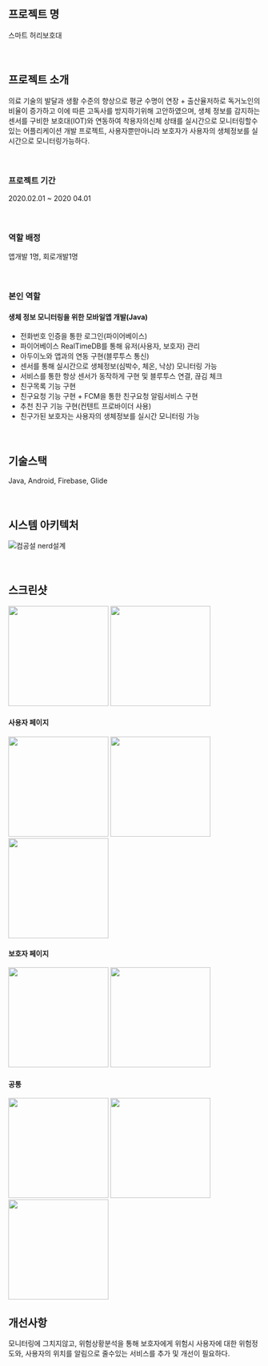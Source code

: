 ## 프로젝트 명

스마트 허리보호대<br><br><br>

## 프로젝트 소개
의료 기술의 발달과 생활 수준의 향상으로 평균 수명이 연장 + 출산율저하로 독거노인의 비율이 증가하고 이에 따른 고독사를 방지하기위해 고안하였으며, 
생체 정보를 감지하는 센서를 구비한 보호대(IOT)와 연동하여 착용자의신체 상태를 실시간으로 모니터링할수있는 어플리케이션 개발 프로젝트, 사용자뿐만아니라
보호자가 사용자의 생체정보를 실시간으로 모니터링가능하다.<br><br><br>

### 프로젝트 기간
2020.02.01 ~ 2020 04.01<br><br><br>

### 역할 배정
앱개발 1명, 회로개발1명<br><br><br>

### 본인 역할

#### 생체 정보 모니터링을 위한 모바일앱 개발(Java)
* 전화번호 인증을 통한 로그인(파이어베이스)
* 파이어베이스 RealTimeDB를 통해 유저(사용자, 보호자) 관리
* 아두이노와 앱과의 연동 구현(블루투스 통신)
* 센서를 통해 실시간으로 생체정보(심박수, 체온, 낙상) 모니터링 가능
* 서비스를 통한 항상 센서가 동작하게 구현 및 블루투스 연결, 끊김 체크
* 친구목록 기능 구현
* 친구요청 기능 구현 + FCM을 통한 친구요청 알림서비스 구현
* 추천 친구 기능 구현(컨텐트 프로바이더 사용)
* 친구가된 보호자는 사용자의 생체정보를 실시간 모니터링 가능<br><br><br>




## 기술스택
Java, Android, Firebase, Glide<br><br><br>

## 시스템 아키텍처
![컴공설 nerd설계](https://user-images.githubusercontent.com/48284360/98101591-c9f3d680-1ed5-11eb-90ec-a6b98c9763d0.png)<br><br><br>



## 스크린샷
<div>
<img width="200" src="https://user-images.githubusercontent.com/48284360/98079157-b5ecac80-1eb6-11eb-83b7-3e9cfa7fd642.jpg"> 
<img width="200" src="https://user-images.githubusercontent.com/48284360/98079151-b4bb7f80-1eb6-11eb-8a18-bb7c89d45b1e.jpg"> <br>
</div>

#### 사용자 페이지
<div>
<img width="200" src="https://user-images.githubusercontent.com/48284360/98079161-b71dd980-1eb6-11eb-9ebc-867bddcfe1ae.jpg">
<img width="200" src="https://user-images.githubusercontent.com/48284360/98079148-b422e900-1eb6-11eb-8b35-c1e597499a08.jpg"> 
<img width="200" src="https://user-images.githubusercontent.com/48284360/98079153-b5541600-1eb6-11eb-880c-b4095247be11.jpg">
<br>
</div>

#### 보호자 페이지
<div>
<img width="200"  src="https://user-images.githubusercontent.com/48284360/98079164-b7b67000-1eb6-11eb-9f8a-8bec319dca89.jpg">
<img width="200" src="https://user-images.githubusercontent.com/48284360/98079140-b2592580-1eb6-11eb-9a89-3d40435ac11e.jpg">
</div>

#### 공통
<div>
<img width="200" src="https://user-images.githubusercontent.com/48284360/98079156-b5541600-1eb6-11eb-8f3a-714138e056cb.jpg">
<img width="200" src="https://user-images.githubusercontent.com/48284360/98079162-b71dd980-1eb6-11eb-96dd-8de9c92eaf7f.jpg">
<img width="200" src="https://user-images.githubusercontent.com/48284360/98079159-b6854300-1eb6-11eb-816f-51bbc12c42d6.jpg">

</div>

## 개선사항
모니터링에 그치지않고, 위험상황분석을 통해 보호자에게 위험시 사용자에 대한 위험정도와, 사용자의 위치를 알림으로 줄수있는 서비스를 추가 및 개선이 필요하다.


